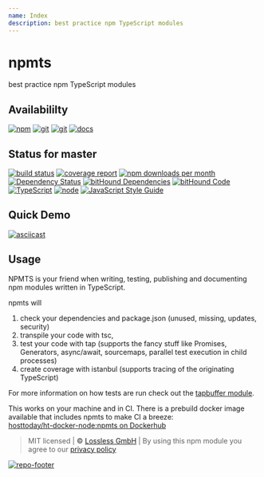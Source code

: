 ```yaml
---
name: Index
description: best practice npm TypeScript modules
---
```


# npmts

best practice npm TypeScript modules

## Availabililty

[![npm](https://gitzone.gitlab.io/assets/repo-button-npm.svg)](https://www.npmjs.com/package/npmts)
[![git](https://gitzone.gitlab.io/assets/repo-button-git.svg)](https://GitLab.com/gitzone/npmts)
[![git](https://gitzone.gitlab.io/assets/repo-button-mirror.svg)](https://github.com/gitzone/npmts)
[![docs](https://gitzone.gitlab.io/assets/repo-button-docs.svg)](https://gitzone.gitlab.io/npmts/)

## Status for master

[![build status](https://GitLab.com/gitzone/npmts/badges/master/build.svg)](https://GitLab.com/gitzone/npmts/commits/master)
[![coverage report](https://GitLab.com/gitzone/npmts/badges/master/coverage.svg)](https://GitLab.com/gitzone/npmts/commits/master)
[![npm downloads per month](https://img.shields.io/npm/dm/npmts.svg)](https://www.npmjs.com/package/npmts)
[![Dependency Status](https://david-dm.org/gitzonetools/npmts.svg)](https://david-dm.org/gitzonetools/npmts)
[![bitHound Dependencies](https://www.bithound.io/github/gitzonetools/npmts/badges/dependencies.svg)](https://www.bithound.io/github/gitzonetools/npmts/master/dependencies/npm)
[![bitHound Code](https://www.bithound.io/github/gitzonetools/npmts/badges/code.svg)](https://www.bithound.io/github/gitzonetools/npmts)
[![TypeScript](https://img.shields.io/badge/TypeScript-2.x-blue.svg)](https://nodejs.org/dist/latest-v6.x/docs/api/)
[![node](https://img.shields.io/badge/node->=%206.x.x-blue.svg)](https://nodejs.org/dist/latest-v6.x/docs/api/)
[![JavaScript Style Guide](https://img.shields.io/badge/code%20style-standard-brightgreen.svg)](http://standardjs.com/)

## Quick Demo

[![asciicast](https://asciinema.org/a/9c3assmh21i49qhe5lmi48sze.png)](https://asciinema.org/a/9c3assmh21i49qhe5lmi48sze?speed=2&t=0)

## Usage

NPMTS is your friend when writing, testing, publishing and documenting npm modules written in TypeScript.

npmts will

1.  check your dependencies and package.json (unused, missing, updates, security)
1.  transpile your code with tsc,
1.  test your code with tap (supports the fancy stuff like Promises, Generators, async/await, sourcemaps, parallel test execution in child processes)
1.  create coverage with istanbul (supports tracing of the originating TypeScript)

For more information on how tests are run check out the [tapbuffer module](https://www.npmjs.com/package/tapbuffer).

This works on your machine and in CI. There is a prebuild docker image available that includes npmts to make CI a breeze:  
[hosttoday/ht-docker-node:npmts on Dockerhub](https://hub.docker.com/r/hosttoday/ht-docker-node/)

> MIT licensed | **&copy;** [Lossless GmbH](https://lossless.gmbh)
> | By using this npm module you agree to our [privacy policy](https://lossless.gmbH/privacy.html)

[![repo-footer](https://gitzone.gitlab.io/assets/repo-footer.svg)](https:/git.zone)
